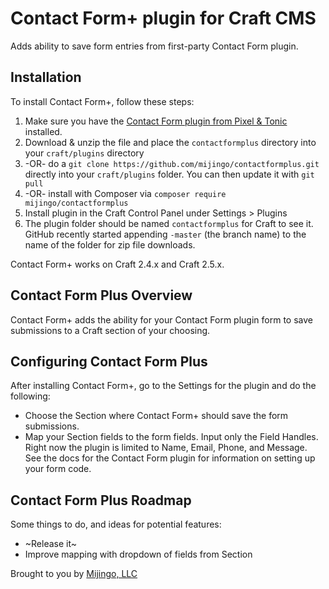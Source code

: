 # Contact Form+ plugin for Craft CMS

Adds ability to save form entries from first-party Contact Form plugin.

## Installation

To install Contact Form+, follow these steps:

1. Make sure you have the [Contact Form plugin from Pixel & Tonic](https://github.com/craftcms/contact-form) installed.
1. Download & unzip the file and place the `contactformplus` directory into your `craft/plugins` directory
2.  -OR- do a `git clone https://github.com/mijingo/contactformplus.git` directly into your `craft/plugins` folder.  You can then update it with `git pull`
3.  -OR- install with Composer via `composer require mijingo/contactformplus`
4. Install plugin in the Craft Control Panel under Settings > Plugins
5. The plugin folder should be named `contactformplus` for Craft to see it.  GitHub recently started appending `-master` (the branch name) to the name of the folder for zip file downloads.

Contact Form+ works on Craft 2.4.x and Craft 2.5.x.

## Contact Form Plus Overview

Contact Form+ adds the ability for your Contact Form plugin form to save submissions to a Craft section of your choosing.

## Configuring Contact Form Plus

After installing Contact Form+, go to the Settings for the plugin and do the following:

* Choose the Section where Contact Form+ should save the form submissions.
* Map your Section fields to the form fields. Input only the Field Handles. Right now the plugin is limited to Name, Email, Phone, and Message. See the docs for the Contact Form plugin for information on setting up your form code.


## Contact Form Plus Roadmap

Some things to do, and ideas for potential features:

* ~Release it~
* Improve mapping with dropdown of fields from Section

Brought to you by [Mijingo, LLC](https://mijingo.com)
